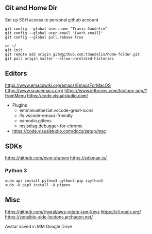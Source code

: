 ## Git and Home Dir

Set up SSH access to personal github account

```
git config --global user.name "Travis Daudelin"
git config --global user.email "{work email}"
git config --global pull.rebase true
```

```
cd ~/
git init
git remote add origin git@github.com:tdaudelin/home-folder.git
git pull origin master --allow-unrelated-histories
```

## Editors

https://www.emacswiki.org/emacs/EmacsForMacOS
https://www.spacemacs.org/
https://www.jetbrains.com/toolbox-app/?fromMenu
https://code.visualstudio.com/
* Plugins
  * emmanuelbeziat.vscode-great-icons
  * lfs.vscode-emacs-friendly
  * eamodio.gitlens
  * msjsdiag.debugger-for-chrome
* https://code.visualstudio.com/docs/setup/mac


## SDKs

https://github.com/nvm-sh/nvm
https://sdkman.io/

### Python 3
```
sudo apt install python3 python3-pip ipython3
sudo -H pip3 install -U pipenv
```

## Misc

https://github.com/rhyeal/aws-rotate-iam-keys
https://cli.vuejs.org/
https://sensible-side-buttons.archagon.net/

Avatar saved in MM Google Drive
